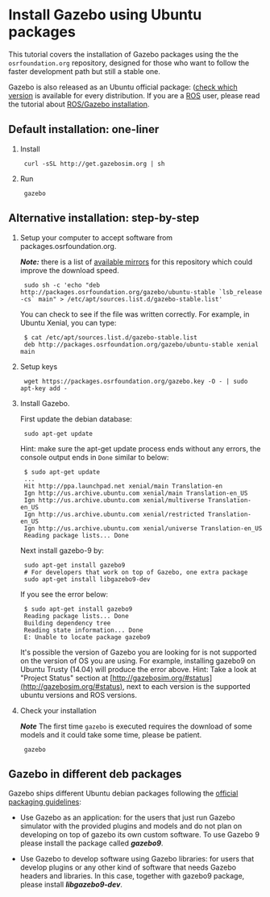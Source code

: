# Install Gazebo using Ubuntu packages

This tutorial covers the installation of Gazebo packages using the the
`osrfoundation.org` repository, designed for those who want to follow the
faster development path but still a stable one.

Gazebo is also released as an Ubuntu official package: ([check which
version](https://packages.ubuntu.com/search?suite=all&section=all&arch=any&keywords=gazebo&searchon=sourcenames)
is available for every distribution. If you are a [ROS](http://ros.org) user, please
read the tutorial about [ROS/Gazebo
installation](http://gazebosim.org/tutorials?tut=ros_wrapper_versions&cat=connect_ros).

## Default installation: one-liner

1. Install

        curl -sSL http://get.gazebosim.org | sh

2. Run

        gazebo

## Alternative installation: step-by-step

1. Setup your computer to accept software from packages.osrfoundation.org.

    ***Note:*** there is a list of [available mirrors](https://bitbucket.org/osrf/gazebo/wiki/gazebo_mirrors) for this repository which could improve the download speed.

        sudo sh -c 'echo "deb http://packages.osrfoundation.org/gazebo/ubuntu-stable `lsb_release -cs` main" > /etc/apt/sources.list.d/gazebo-stable.list'

    You can check to see if the file was written correctly. For example, in Ubuntu Xenial, you can type:

        $ cat /etc/apt/sources.list.d/gazebo-stable.list
        deb http://packages.osrfoundation.org/gazebo/ubuntu-stable xenial main

1. Setup keys

        wget https://packages.osrfoundation.org/gazebo.key -O - | sudo apt-key add -

1. Install Gazebo.

    First update the debian database:

        sudo apt-get update

    Hint: make sure the apt-get update process ends without any errors, the console output ends in `Done` similar to below:

        $ sudo apt-get update
        ...
        Hit http://ppa.launchpad.net xenial/main Translation-en
        Ign http://us.archive.ubuntu.com xenial/main Translation-en_US
        Ign http://us.archive.ubuntu.com xenial/multiverse Translation-en_US
        Ign http://us.archive.ubuntu.com xenial/restricted Translation-en_US
        Ign http://us.archive.ubuntu.com xenial/universe Translation-en_US
        Reading package lists... Done

    Next install gazebo-9 by:

        sudo apt-get install gazebo9
        # For developers that work on top of Gazebo, one extra package
        sudo apt-get install libgazebo9-dev

    If you see the error below:

        $ sudo apt-get install gazebo9
        Reading package lists... Done
        Building dependency tree
        Reading state information... Done
        E: Unable to locate package gazebo9

    It's possible the version of Gazebo you are looking for is not supported on the version of OS you are using.
    For example, installing gazebo9 on Ubuntu Trusty (14.04) will produce the error above.
    Hint: Take a look at "Project Status" section at [http://gazebosim.org/#status](http://gazebosim.org/#status),
    next to each version is the supported ubuntu versions and ROS versions.


1. Check your installation

    ***Note*** The first time `gazebo` is executed requires the download of some models and it could take some time, please be patient.

        gazebo

## Gazebo in different deb packages

Gazebo ships different Ubuntu debian packages following the [official packaging
guidelines](https://www.debian.org/doc/manuals/maint-guide/):

 * Use Gazebo as an application: for the users that just run Gazebo simulator
   with the provided plugins and models and do not plan on developing on top of
   gazebo its own custom software. To use Gazebo 9 please install the package
   called ***gazebo9***.

 * Use Gazebo to develop software using Gazebo libraries: for users that
   develop plugins or any other kind of software that needs Gazebo headers and
   libraries. In this case, together with gazebo9 package, please install
   ***libgazebo9-dev***.

